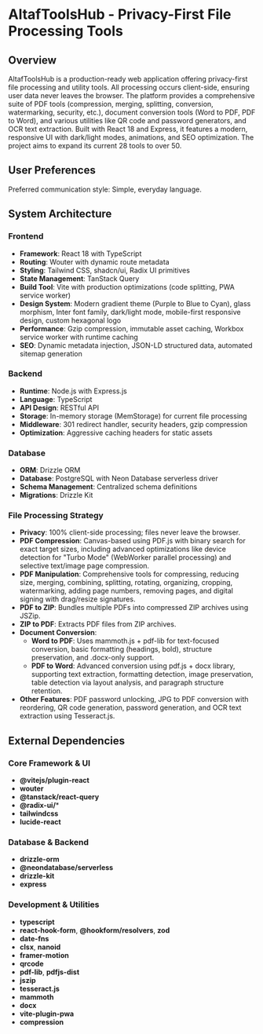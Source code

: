 # AltafToolsHub - Privacy-First File Processing Tools

## Overview

AltafToolsHub is a production-ready web application offering privacy-first file processing and utility tools. All processing occurs client-side, ensuring user data never leaves the browser. The platform provides a comprehensive suite of PDF tools (compression, merging, splitting, conversion, watermarking, security, etc.), document conversion tools (Word to PDF, PDF to Word), and various utilities like QR code and password generators, and OCR text extraction. Built with React 18 and Express, it features a modern, responsive UI with dark/light modes, animations, and SEO optimization. The project aims to expand its current 28 tools to over 50.

## User Preferences

Preferred communication style: Simple, everyday language.

## System Architecture

### Frontend
- **Framework**: React 18 with TypeScript
- **Routing**: Wouter with dynamic route metadata
- **Styling**: Tailwind CSS, shadcn/ui, Radix UI primitives
- **State Management**: TanStack Query
- **Build Tool**: Vite with production optimizations (code splitting, PWA service worker)
- **Design System**: Modern gradient theme (Purple to Blue to Cyan), glass morphism, Inter font family, dark/light mode, mobile-first responsive design, custom hexagonal logo
- **Performance**: Gzip compression, immutable asset caching, Workbox service worker with runtime caching
- **SEO**: Dynamic metadata injection, JSON-LD structured data, automated sitemap generation

### Backend
- **Runtime**: Node.js with Express.js
- **Language**: TypeScript
- **API Design**: RESTful API
- **Storage**: In-memory storage (MemStorage) for current file processing
- **Middleware**: 301 redirect handler, security headers, gzip compression
- **Optimization**: Aggressive caching headers for static assets

### Database
- **ORM**: Drizzle ORM
- **Database**: PostgreSQL with Neon Database serverless driver
- **Schema Management**: Centralized schema definitions
- **Migrations**: Drizzle Kit

### File Processing Strategy
- **Privacy**: 100% client-side processing; files never leave the browser.
- **PDF Compression**: Canvas-based using PDF.js with binary search for exact target sizes, including advanced optimizations like device detection for "Turbo Mode" (WebWorker parallel processing) and selective text/image page compression.
- **PDF Manipulation**: Comprehensive tools for compressing, reducing size, merging, combining, splitting, rotating, organizing, cropping, watermarking, adding page numbers, removing pages, and digital signing with drag/resize signatures.
- **PDF to ZIP**: Bundles multiple PDFs into compressed ZIP archives using JSZip.
- **ZIP to PDF**: Extracts PDF files from ZIP archives.
- **Document Conversion**:
    - **Word to PDF**: Uses mammoth.js + pdf-lib for text-focused conversion, basic formatting (headings, bold), structure preservation, and .docx-only support.
    - **PDF to Word**: Advanced conversion using pdf.js + docx library, supporting text extraction, formatting detection, image preservation, table detection via layout analysis, and paragraph structure retention.
- **Other Features**: PDF password unlocking, JPG to PDF conversion with reordering, QR code generation, password generation, and OCR text extraction using Tesseract.js.

## External Dependencies

### Core Framework & UI
- **@vitejs/plugin-react**
- **wouter**
- **@tanstack/react-query**
- **@radix-ui/**\*
- **tailwindcss**
- **lucide-react**

### Database & Backend
- **drizzle-orm**
- **@neondatabase/serverless**
- **drizzle-kit**
- **express**

### Development & Utilities
- **typescript**
- **react-hook-form**, **@hookform/resolvers**, **zod**
- **date-fns**
- **clsx**, **nanoid**
- **framer-motion**
- **qrcode**
- **pdf-lib**, **pdfjs-dist**
- **jszip**
- **tesseract.js**
- **mammoth**
- **docx**
- **vite-plugin-pwa**
- **compression**